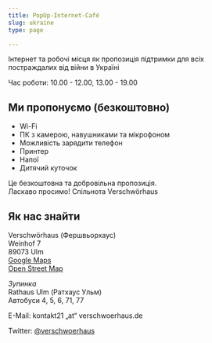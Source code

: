 ```yaml
---
title: PopUp-Internet-Café
slug: ukraine
type: page

---
```


Інтернет та робочі місця як пропозиція підтримки для всіх постраждалих від війни в Україні

Час роботи:  10.00 - 12.00, 13.00 - 19.00


## Ми пропонуємо (безкоштовно)
* Wi-Fi
* ПК з камерою, навушниками та мікрофоном
* Можливість зарядити телефон
* Принтер
* Напої
* Дитячий куточок

Це безкоштовна та добровільна пропозиція.  
Ласкаво просимо! Спільнота Verschwörhaus

## Як нас знайти

Verschwörhaus (Фершвьорхаус)<br />
Weinhof 7<br />
89073 Ulm<br />
[Google Maps][1]<br />
[Open Street Map][2]<br />

*Зупинка*<br />
Rathaus Ulm (Ратхаус Ульм)<br />
Автобуси 4, 5, 6, 71, 77<br />


E-Mail: kontakt21 „at“ verschwoerhaus.de

Twitter: [@verschwoerhaus][3]


 [1]: https://goo.gl/maps/nGK74zhfdT71eHDL7
 [2]: https://www.openstreetmap.org/node/1437402543#map=19/48.39655/9.99014
 [3]: https://twitter.com/verschwoerhaus/
